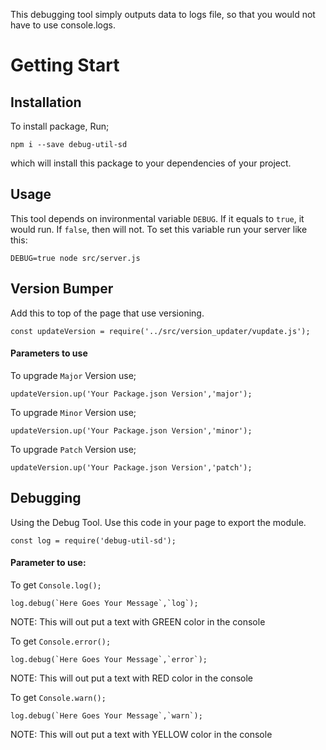 This debugging tool simply outputs data to logs file, so that you would not have to use console.logs.

# Getting Start

## Installation
To install package, Run;
```
npm i --save debug-util-sd
```
 which will install this package to your dependencies of your project.

## Usage

This tool depends on invironmental variable `DEBUG`. If it equals to `true`, it would run. If `false`, then will not. To set this variable run your server like this:

```
DEBUG=true node src/server.js
```



## Version Bumper

Add this to top of the page that use versioning.
```
const updateVersion = require('../src/version_updater/vupdate.js');

```

#### Parameters to use

To upgrade `Major` Version use;
```
updateVersion.up('Your Package.json Version','major');
```

To upgrade `Minor` Version use;
```
updateVersion.up('Your Package.json Version','minor');
```
To upgrade `Patch` Version use;
```
updateVersion.up('Your Package.json Version','patch');
```

## Debugging

Using the Debug Tool. Use this code in your page to export the module.
```
const log = require('debug-util-sd');
```


#### Parameter to use:

To get `Console.log();`
```
log.debug(`Here Goes Your Message`,`log`);
```
NOTE: This will out put a text with GREEN color in the console


To get `Console.error();`
```
log.debug(`Here Goes Your Message`,`error`);
```
NOTE: This will out put a text with RED color in the console

To get `Console.warn();`
```
log.debug(`Here Goes Your Message`,`warn`);
```
NOTE: This will out put a text with YELLOW color in the console
